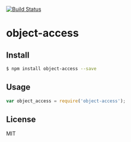 [![Build Status](https://travis-ci.org/kaelzhang/node-object-access.svg?branch=master)](https://travis-ci.org/kaelzhang/node-object-access)
<!-- optional npm version
[![NPM version](https://badge.fury.io/js/object-access.svg)](http://badge.fury.io/js/object-access)
-->
<!-- optional npm downloads
[![npm module downloads per month](http://img.shields.io/npm/dm/object-access.svg)](https://www.npmjs.org/package/object-access)
-->
<!-- optional dependency status
[![Dependency Status](https://david-dm.org/kaelzhang/node-object-access.svg)](https://david-dm.org/kaelzhang/node-object-access)
-->

# object-access

<!-- description -->

## Install

```sh
$ npm install object-access --save
```

## Usage

```js
var object_access = require('object-access');
```

## License

MIT
